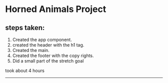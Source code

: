 # Horned Animals Project
steps taken:
---
1. Created the app component.
2. created the header with the h1 tag.
3. Created the main.
4. Created the footer with the copy rights.
5. Did a small part of the stretch goal

took about 4 hours 

---
